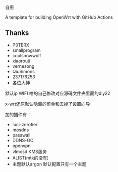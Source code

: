 自用

A template for building OpenWrt with GitHub Actions

## Thanks

- P3TERX
- smallprogram
- coolsnowwolf
- xiaorouji
- vernesong
- QiuSimons
- 237176253
- 各位大神




默认ip WIFI 啥的自己修改对应源码文件夹里面的diy22

x-wrt还原默认隐藏的菜单和去掉了设置向导

加的插件有：
- luci-zerotier
- mosdns
- passwall
- DDNS-GO
- openvpn
- vlmcsd  KMS服务
- ALIST(mtk的没有)
- 主题默认argon  默认配置只有一个主题 


